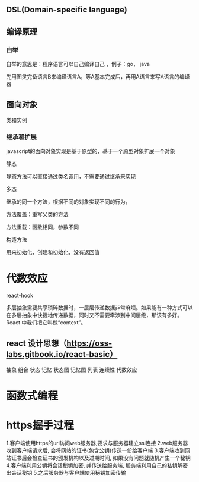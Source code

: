 ## DSL(Domain-specific language)

## 编译原理

### 自举
自举的意思是：程序语言可以自己编译自己 ，例子：go， java

先用图灵完备语言B来编译语言A，等A基本完成后，再用A语言来写A语言的编译器


## 面向对象

类和实例

### 继承和扩展

javascript的面向对象实现是基于原型的，基于一个原型对象扩展一个对象

静态

静态方法可以直接通过类名调用，不需要通过继承来实现

多态

继承的同一个方法，根据不同的对象实现不同的行为，

方法覆盖：重写父类的方法

方法重载：函数相同，参数不同



构造方法

用来初始化，创建和初始化，没有返回值

# 代数效应
react-hook

多层抽象需要共享琐碎数据时，一层层传递数据非常麻烦。如果能有一种方式可以在多层抽象中快捷地传递数据，同时又不需要牵涉到中间层级，那该有多好。React 中我们把它叫做“context”。

## react 设计思想（https://oss-labs.gitbook.io/react-basic）

抽象
组合
状态
记忆
状态图
记忆图
列表
连续性
代数效应

# 函数式编程

# https握手过程

1.客户端使用https的url访问web服务器,要求与服务器建立ssl连接
2.web服务器收到客户端请求后, 会将网站的证书(包含公钥)传送一份给客户端
3.客户端收到网站证书后会检查证书的颁发机构以及过期时间, 如果没有问题就随机产生一个秘钥
4.客户端利用公钥将会话秘钥加密, 并传送给服务端, 服务端利用自己的私钥解密出会话秘钥
5.之后服务器与客户端使用秘钥加密传输

